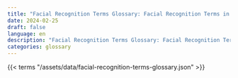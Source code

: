 ```yaml
---
title: "Facial Recognition Terms Glossary: Facial Recognition Terms in 2024"  
date: 2024-02-25
draft: false
language: en
description: "Facial Recognition Terms Glossary: Facial Recognition Terms in 2024 | Facial Recognition Terms Glossary"
categories: glossary
---
```


{{< terms "/assets/data/facial-recognition-terms-glossary.json" >}}